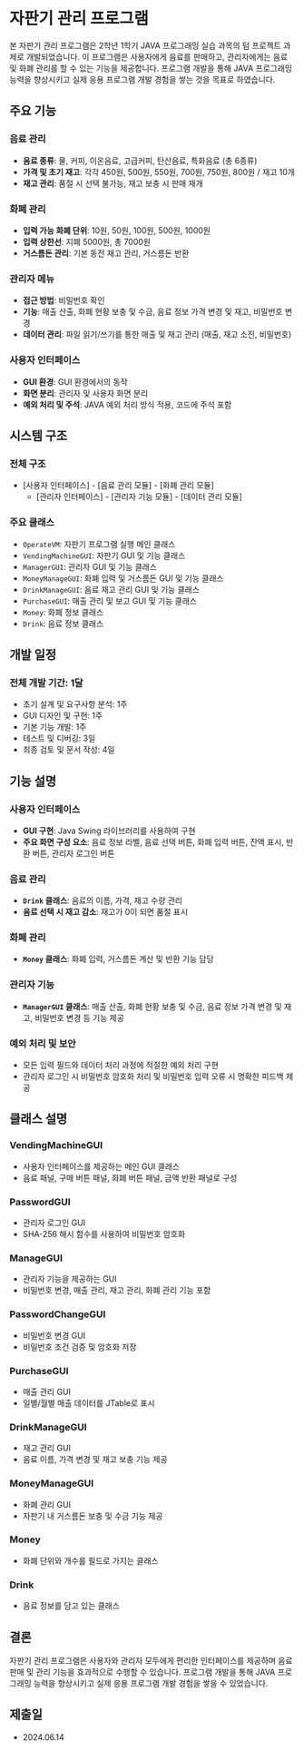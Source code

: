 # 자판기 관리 프로그램

본 자판기 관리 프로그램은 2학년 1학기 JAVA 프로그래밍 실습 과목의 텀 프로젝트 과제로 개발되었습니다. 이 프로그램은 사용자에게 음료를 판매하고, 관리자에게는 음료 및 화폐 관리를 할 수 있는 기능을 제공합니다. 프로그램 개발을 통해 JAVA 프로그래밍 능력을 향상시키고 실제 응용 프로그램 개발 경험을 쌓는 것을 목표로 하였습니다.

## 주요 기능

### 음료 관리
- **음료 종류**: 물, 커피, 이온음료, 고급커피, 탄산음료, 특화음료 (총 6종류)
- **가격 및 초기 재고**: 각각 450원, 500원, 550원, 700원, 750원, 800원 / 재고 10개
- **재고 관리**: 품절 시 선택 불가능, 재고 보충 시 판매 재개

### 화폐 관리
- **입력 가능 화폐 단위**: 10원, 50원, 100원, 500원, 1000원
- **입력 상한선**: 지폐 5000원, 총 7000원
- **거스름돈 관리**: 기본 동전 재고 관리, 거스름돈 반환

### 관리자 메뉴
- **접근 방법**: 비밀번호 확인
- **기능**: 매출 산출, 화폐 현황 보충 및 수금, 음료 정보 가격 변경 및 재고, 비밀번호 변경
- **데이터 관리**: 파일 읽기/쓰기를 통한 매출 및 재고 관리 (매출, 재고 소진, 비밀번호)

### 사용자 인터페이스
- **GUI 환경**: GUI 환경에서의 동작
- **화면 분리**: 관리자 및 사용자 화면 분리
- **예외 처리 및 주석**: JAVA 예외 처리 방식 적용, 코드에 주석 포함

## 시스템 구조

### 전체 구조
- [사용자 인터페이스] - [음료 관리 모듈] - [화폐 관리 모듈]
  - [관리자 인터페이스] - [관리자 기능 모듈] - [데이터 관리 모듈]

### 주요 클래스
- `OperateVM`: 자판기 프로그램 실행 메인 클래스
- `VendingMachineGUI`: 자판기 GUI 및 기능 클래스
- `ManagerGUI`: 관리자 GUI 및 기능 클래스
- `MoneyManageGUI`: 화폐 입력 및 거스름돈 GUI 및 기능 클래스
- `DrinkManageGUI`: 음료 재고 관리 GUI 및 기능 클래스
- `PurchaseGUI`: 매출 관리 및 보고 GUI 및 기능 클래스
- `Money`: 화폐 정보 클래스
- `Drink`: 음료 정보 클래스

## 개발 일정

### 전체 개발 기간: 1달
- 초기 설계 및 요구사항 분석: 1주
- GUI 디자인 및 구현: 1주
- 기본 기능 개발: 1주
- 테스트 및 디버깅: 3일
- 최종 검토 및 문서 작성: 4일

## 기능 설명

### 사용자 인터페이스
- **GUI 구현**: Java Swing 라이브러리를 사용하여 구현
- **주요 화면 구성 요소**: 음료 정보 라벨, 음료 선택 버튼, 화폐 입력 버튼, 잔액 표시, 반환 버튼, 관리자 로그인 버튼

### 음료 관리
- **`Drink` 클래스**: 음료의 이름, 가격, 재고 수량 관리
- **음료 선택 시 재고 감소**: 재고가 0이 되면 품절 표시

### 화폐 관리
- **`Money` 클래스**: 화폐 입력, 거스름돈 계산 및 반환 기능 담당

### 관리자 기능
- **`ManagerGUI` 클래스**: 매출 산출, 화폐 현황 보충 및 수금, 음료 정보 가격 변경 및 재고, 비밀번호 변경 등 기능 제공

### 예외 처리 및 보안
- 모든 입력 필드와 데이터 처리 과정에 적절한 예외 처리 구현
- 관리자 로그인 시 비밀번호 암호화 처리 및 비밀번호 입력 오류 시 명확한 피드백 제공

## 클래스 설명

### VendingMachineGUI
- 사용자 인터페이스를 제공하는 메인 GUI 클래스
- 음료 패널, 구매 버튼 패널, 화폐 버튼 패널, 금액 반환 패널로 구성

### PasswordGUI
- 관리자 로그인 GUI
- SHA-256 해시 함수를 사용하여 비밀번호 암호화

### ManageGUI
- 관리자 기능을 제공하는 GUI
- 비밀번호 변경, 매출 관리, 재고 관리, 화폐 관리 기능 포함

### PasswordChangeGUI
- 비밀번호 변경 GUI
- 비밀번호 조건 검증 및 암호화 저장

### PurchaseGUI
- 매출 관리 GUI
- 일별/월별 매출 데이터를 JTable로 표시

### DrinkManageGUI
- 재고 관리 GUI
- 음료 이름, 가격 변경 및 재고 보충 기능 제공

### MoneyManageGUI
- 화폐 관리 GUI
- 자판기 내 거스름돈 보충 및 수금 기능 제공

### Money
- 화폐 단위와 개수를 필드로 가지는 클래스

### Drink
- 음료 정보를 담고 있는 클래스

## 결론
자판기 관리 프로그램은 사용자와 관리자 모두에게 편리한 인터페이스를 제공하며 음료 판매 및 관리 기능을 효과적으로 수행할 수 있습니다. 프로그램 개발을 통해 JAVA 프로그래밍 능력을 향상시키고 실제 응용 프로그램 개발 경험을 쌓을 수 있었습니다.

## 제출일
- 2024.06.14
